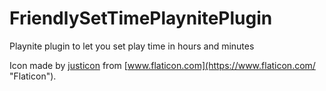 # FriendlySetTimePlaynitePlugin
Playnite plugin to let you set play time in hours and minutes

Icon made by [justicon](https://www.flaticon.com/authors/justicon) from [www.flaticon.com](https://www.flaticon.com/ "Flaticon").

